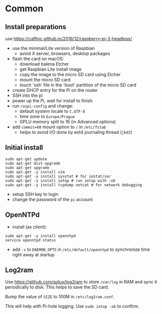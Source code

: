 # Common

## Install preparations

use https://caffinc.github.io/2016/12/raspberry-pi-3-headless/

- use the minimal/Lite version of Raspbian
  - avoid X server, browsers, desktop packages
- flash the card on macOS:
  - download balena Etcher
  - get Raspbian Lite install image
  - copy the image to the micro SD card using Etcher
  - mount the micro SD card
  - touch 'ssh' file in the 'boot' partition of the micro SD card
- create DHCP entry for the Pi on the router
- SSH into the pi
- power up the Pi, wait for install to finish
- run `raspi-config` and change:
  - default system locale to `C.UTF-8`
  - time zone to `Europe/Prague`
  - GPLU memory split to 16 (in Advanced options)
- add `commit=60` mount option to `/` in `/etc/fstab`
  - helps to avoid I/O done by ext4 journaling thread (`jbd2`)

## Initial install

```
sudo apt-get update
sudo apt-get dist-upgrade
sudo apt-get upgrade
sudo apt-get -y install vim
sudo apt-get -y install sysstat # for iostat/sar
sudo apt-get -y install iotop # run iotop with -ob
sudo apt-get -y install tcpdump netcat # for network debugging
```

- setup SSH key to login
- change the password of the `pi` account

## OpenNTPd

- install (as client):
```
sudo apt-get -y install openntpd
service openntpd status
```
- add `-s` to `DAEMON_OPTS` in `/etc/default/openntpd` to synchronize time right away at startup

## Log2ram

Use https://github.com/azlux/log2ram to store `/var/log` in RAM and sync it periodically to disk.
This helps to save the SD card.

Bump the value of `SIZE` to 100M in `/etc/log2ram.conf`.

This will help with Pi-hole logging. Use `sudo iotop -ob` to confirm.
